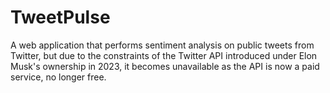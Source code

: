 # TweetPulse
A web application that performs sentiment analysis on public tweets from Twitter, but due to the constraints of the Twitter API introduced under Elon Musk's ownership in 2023, it becomes unavailable as the API is now a paid service, no longer free.
